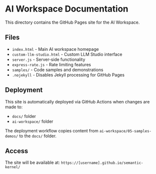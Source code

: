 # AI Workspace Documentation

This directory contains the GitHub Pages site for the AI Workspace.

## Files

- `index.html` - Main AI workspace homepage
- `custom-llm-studio.html` - Custom LLM Studio interface
- `server.js` - Server-side functionality
- `express-rate.js` - Rate limiting features
- `samples/` - Code samples and demonstrations
- `.nojekyll` - Disables Jekyll processing for GitHub Pages

## Deployment

This site is automatically deployed via GitHub Actions when changes are made to:
- `docs/` folder
- `ai-workspace/` folder

The deployment workflow copies content from `ai-workspace/05-samples-demos/` to the `docs/` folder.

## Access

The site will be available at: `https://[username].github.io/semantic-kernel/`
